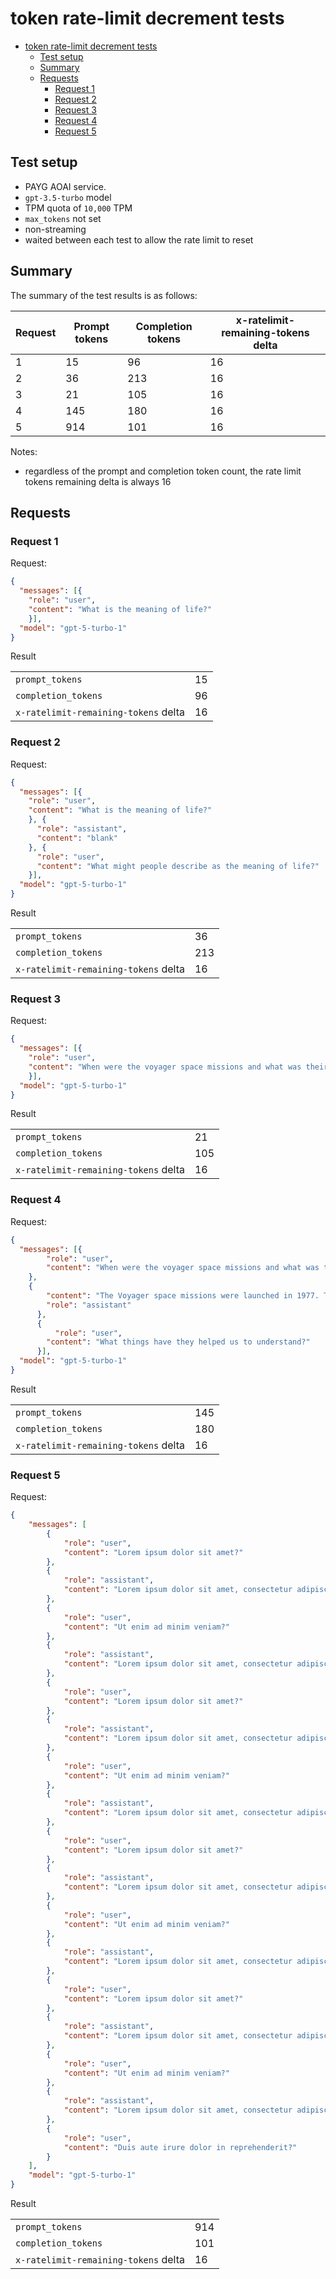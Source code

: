 # token rate-limit decrement tests

- [token rate-limit decrement tests](#token-rate-limit-decrement-tests)
  - [Test setup](#test-setup)
  - [Summary](#summary)
  - [Requests](#requests)
    - [Request 1](#request-1)
    - [Request 2](#request-2)
    - [Request 3](#request-3)
    - [Request 4](#request-4)
    - [Request 5](#request-5)


## Test setup

- PAYG AOAI service.
- `gpt-3.5-turbo` model
- TPM quota of `10,000` TPM
- `max_tokens` not set
- non-streaming
- waited between each test to allow the rate limit to reset


## Summary

The summary of the test results is as follows:

| Request | Prompt tokens | Completion tokens | x-ratelimit-remaining-tokens delta |
| ------- | ------------- | ----------------- | ---------------------------------- |
| 1       | 15            | 96                | 16                                 |
| 2       | 36            | 213               | 16                                 |
| 3       | 21            | 105               | 16                                 |
| 4       | 145           | 180               | 16                                 |
| 5       | 914           | 101               | 16                                 |

Notes:
- regardless of the prompt and completion token count, the rate limit tokens remaining delta is always 16

## Requests

### Request 1

Request:
```json
{
  "messages": [{
    "role": "user",
    "content": "What is the meaning of life?"
    }],
  "model": "gpt-5-turbo-1"
}
```

Result

|                                      |     |
| ------------------------------------ | --- |
| `prompt_tokens`                      | 15  |
| `completion_tokens`                  | 96  |
| `x-ratelimit-remaining-tokens` delta | 16  |


### Request 2

Request:
```json
{
  "messages": [{
    "role": "user",
    "content": "What is the meaning of life?"
    }, {
      "role": "assistant",
      "content": "blank"
    }, {
      "role": "user",
      "content": "What might people describe as the meaning of life?"
    }],
  "model": "gpt-5-turbo-1"
}
```

Result

|                                      |     |
| ------------------------------------ | --- |
| `prompt_tokens`                      | 36  |
| `completion_tokens`                  | 213 |
| `x-ratelimit-remaining-tokens` delta | 16  |


### Request 3

Request:
```json
{
  "messages": [{
    "role": "user",
    "content": "When were the voyager space missions and what was their purpose?"
    }],
  "model": "gpt-5-turbo-1"
}
```

Result

|                                      |     |
| ------------------------------------ | --- |
| `prompt_tokens`                      | 21  |
| `completion_tokens`                  | 105 |
| `x-ratelimit-remaining-tokens` delta | 16  |


### Request 4


Request:
```json
{
  "messages": [{
        "role": "user",
        "content": "When were the voyager space missions and what was their purpose?"
    },
    {
        "content": "The Voyager space missions were launched in 1977. Their purpose was to study the outer planets of our solar system, including Jupiter, Saturn, Uranus, and Neptune, with the hope of gaining new insights into their composition, structure, and history. The spacecraft also carried a golden record containing sounds and images that were intended to serve as a message for any extraterrestrial life that might encounter it. The Voyager missions have been incredibly successful, providing scientists with a wealth of data and transforming our understanding of our solar system.",
        "role": "assistant"
      },
      {
          "role": "user",
        "content": "What things have they helped us to understand?"
      }],
  "model": "gpt-5-turbo-1"
}
```

Result

|                                      |     |
| ------------------------------------ | --- |
| `prompt_tokens`                      | 145 |
| `completion_tokens`                  | 180 |
| `x-ratelimit-remaining-tokens` delta | 16  |


### Request 5

Request:
```json
{
	"messages": [
		{
			"role": "user",
			"content": "Lorem ipsum dolor sit amet?"
		},
		{
			"role": "assistant",
			"content": "Lorem ipsum dolor sit amet, consectetur adipiscing elit, sed do eiusmod tempor incididunt ut labore et dolore magna aliqua. Ut enim ad minim veniam, quis nostrud exercitation ullamco laboris nisi ut aliquip ex ea commodo consequat. Duis aute irure dolor in reprehenderit in voluptate velit esse cillum dolore eu fugiat nulla pariatur. Excepteur sint occaecat cupidatat non proident, sunt in culpa qui officia deserunt mollit anim id est laborum."
		},
		{
			"role": "user",
			"content": "Ut enim ad minim veniam?"
		},
		{
			"role": "assistant",
			"content": "Lorem ipsum dolor sit amet, consectetur adipiscing elit, sed do eiusmod tempor incididunt ut labore et dolore magna aliqua. Ut enim ad minim veniam, quis nostrud exercitation ullamco laboris nisi ut aliquip ex ea commodo consequat. Duis aute irure dolor in reprehenderit in voluptate velit esse cillum dolore eu fugiat nulla pariatur. Excepteur sint occaecat cupidatat non proident, sunt in culpa qui officia deserunt mollit anim id est laborum."
		},
		{
			"role": "user",
			"content": "Lorem ipsum dolor sit amet?"
		},
		{
			"role": "assistant",
			"content": "Lorem ipsum dolor sit amet, consectetur adipiscing elit, sed do eiusmod tempor incididunt ut labore et dolore magna aliqua. Ut enim ad minim veniam, quis nostrud exercitation ullamco laboris nisi ut aliquip ex ea commodo consequat. Duis aute irure dolor in reprehenderit in voluptate velit esse cillum dolore eu fugiat nulla pariatur. Excepteur sint occaecat cupidatat non proident, sunt in culpa qui officia deserunt mollit anim id est laborum."
		},
		{
			"role": "user",
			"content": "Ut enim ad minim veniam?"
		},
		{
			"role": "assistant",
			"content": "Lorem ipsum dolor sit amet, consectetur adipiscing elit, sed do eiusmod tempor incididunt ut labore et dolore magna aliqua. Ut enim ad minim veniam, quis nostrud exercitation ullamco laboris nisi ut aliquip ex ea commodo consequat. Duis aute irure dolor in reprehenderit in voluptate velit esse cillum dolore eu fugiat nulla pariatur. Excepteur sint occaecat cupidatat non proident, sunt in culpa qui officia deserunt mollit anim id est laborum."
		},
		{
			"role": "user",
			"content": "Lorem ipsum dolor sit amet?"
		},
		{
			"role": "assistant",
			"content": "Lorem ipsum dolor sit amet, consectetur adipiscing elit, sed do eiusmod tempor incididunt ut labore et dolore magna aliqua. Ut enim ad minim veniam, quis nostrud exercitation ullamco laboris nisi ut aliquip ex ea commodo consequat. Duis aute irure dolor in reprehenderit in voluptate velit esse cillum dolore eu fugiat nulla pariatur. Excepteur sint occaecat cupidatat non proident, sunt in culpa qui officia deserunt mollit anim id est laborum."
		},
		{
			"role": "user",
			"content": "Ut enim ad minim veniam?"
		},
		{
			"role": "assistant",
			"content": "Lorem ipsum dolor sit amet, consectetur adipiscing elit, sed do eiusmod tempor incididunt ut labore et dolore magna aliqua. Ut enim ad minim veniam, quis nostrud exercitation ullamco laboris nisi ut aliquip ex ea commodo consequat. Duis aute irure dolor in reprehenderit in voluptate velit esse cillum dolore eu fugiat nulla pariatur. Excepteur sint occaecat cupidatat non proident, sunt in culpa qui officia deserunt mollit anim id est laborum."
		},
		{
			"role": "user",
			"content": "Lorem ipsum dolor sit amet?"
		},
		{
			"role": "assistant",
			"content": "Lorem ipsum dolor sit amet, consectetur adipiscing elit, sed do eiusmod tempor incididunt ut labore et dolore magna aliqua. Ut enim ad minim veniam, quis nostrud exercitation ullamco laboris nisi ut aliquip ex ea commodo consequat. Duis aute irure dolor in reprehenderit in voluptate velit esse cillum dolore eu fugiat nulla pariatur. Excepteur sint occaecat cupidatat non proident, sunt in culpa qui officia deserunt mollit anim id est laborum."
		},
		{
			"role": "user",
			"content": "Ut enim ad minim veniam?"
		},
		{
			"role": "assistant",
			"content": "Lorem ipsum dolor sit amet, consectetur adipiscing elit, sed do eiusmod tempor incididunt ut labore et dolore magna aliqua. Ut enim ad minim veniam, quis nostrud exercitation ullamco laboris nisi ut aliquip ex ea commodo consequat. Duis aute irure dolor in reprehenderit in voluptate velit esse cillum dolore eu fugiat nulla pariatur. Excepteur sint occaecat cupidatat non proident, sunt in culpa qui officia deserunt mollit anim id est laborum."
		},
		{
			"role": "user",
			"content": "Duis aute irure dolor in reprehenderit?"
		}
	],
	"model": "gpt-5-turbo-1"
}
```

Result

|                                      |     |
| ------------------------------------ | --- |
| `prompt_tokens`                      | 914 |
| `completion_tokens`                  | 101 |
| `x-ratelimit-remaining-tokens` delta | 16  |


